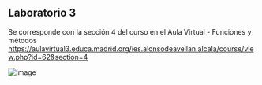 ## Laboratorio 3
Se corresponde con la sección 4 del curso en el Aula Virtual - Funciones y métodos
https://aulavirtual3.educa.madrid.org/ies.alonsodeavellan.alcala/course/view.php?id=62&section=4

![image](https://user-images.githubusercontent.com/91023374/135721502-6a6a99be-b0e4-48d3-95b4-9ffff39f5f5d.png)

